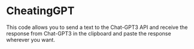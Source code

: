 # CheatingGPT
This code allows you to send a text to the Chat-GPT3 API and receive the response from Chat-GPT3 in the clipboard and paste the response wherever you want.
